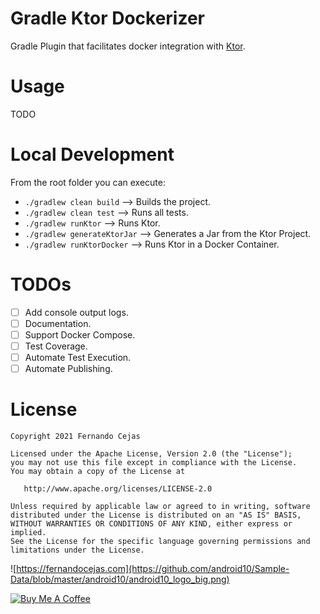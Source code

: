 # Gradle Ktor Dockerizer

Gradle Plugin that facilitates docker integration with [Ktor](https://ktor.io/).

# Usage

TODO

# Local Development

From the root folder you can execute:

 - `./gradlew clean build`      --> Builds the project.
 - `./gradlew clean test`       --> Runs all tests.
 - `./gradlew runKtor`          --> Runs Ktor.
 - `./gradlew generateKtorJar`  --> Generates a Jar from the Ktor Project.
 - `./gradlew runKtorDocker`    --> Runs Ktor in a Docker Container.

# TODOs

- [ ] Add console output logs.
- [ ] Documentation.
- [ ] Support Docker Compose.
- [ ] Test Coverage.
- [ ] Automate Test Execution.
- [ ] Automate Publishing.

# License

    Copyright 2021 Fernando Cejas

    Licensed under the Apache License, Version 2.0 (the "License");
    you may not use this file except in compliance with the License.
    You may obtain a copy of the License at

       http://www.apache.org/licenses/LICENSE-2.0

    Unless required by applicable law or agreed to in writing, software
    distributed under the License is distributed on an "AS IS" BASIS,
    WITHOUT WARRANTIES OR CONDITIONS OF ANY KIND, either express or implied.
    See the License for the specific language governing permissions and
    limitations under the License.


![https://fernandocejas.com](https://github.com/android10/Sample-Data/blob/master/android10/android10_logo_big.png)

<a href="https://www.buymeacoffee.com/android10" target="_blank"><img src="https://www.buymeacoffee.com/assets/img/custom_images/orange_img.png" alt="Buy Me A Coffee" style="height: auto !important;width: auto !important;" ></a>
